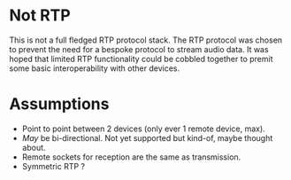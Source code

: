 # Not RTP

This is not a full fledged RTP protocol stack.
The RTP protocol was chosen to prevent the need for a bespoke protocol to stream
audio data.
It was hoped that limited RTP functionality could be cobbled together to premit
some basic interoperability with other devices.

# Assumptions
* Point to point between 2 devices (only ever 1 remote device, max).
* *May* be bi-directional. Not yet supported but kind-of, maybe thought about.
* Remote sockets for reception are the same as transmission.
* Symmetric RTP ?
